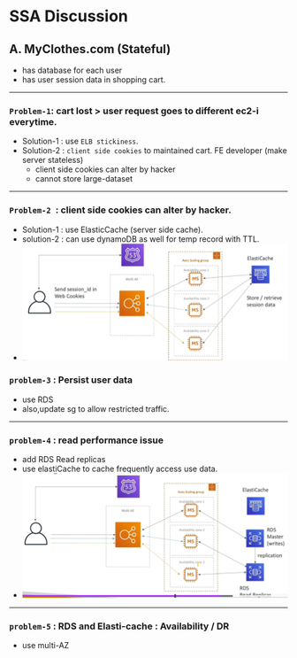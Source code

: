 # SSA Discussion

## A. MyClothes.com (Stateful)
- has database for each user
- has user session data in shopping cart.
---
### `Problem-1`:  cart lost > user request goes to different ec2-i everytime. 
  - Solution-1 : use `ELB stickiness`.
  - Solution-2 : `client side cookies` to maintained cart. FE developer (make server stateless)
    - client side cookies can alter by hacker
    - cannot store large-dataset
---
### `Problem-2 `: client side cookies can alter by hacker.
  - Solution-1 : use ElasticCache (server side cache). 
  - solution-2 : can use dynamoDB as well for temp record with TTL.
  - ![img.png](../99_img/ssa-discussion/11-2/img.png)

### `problem-3` : Persist user data
  - use RDS
  - also,update sg to allow restricted traffic.
---
### `problem-4` : read performance issue
  - add RDS Read replicas
  - use elastiCache to cache frequently access use data.
  - ![img_1.png](../99_img/ssa-discussion/11-2/img_1.png)

---
### `problem-5` : RDS and Elasti-cache : Availability / DR
  - use multi-AZ


